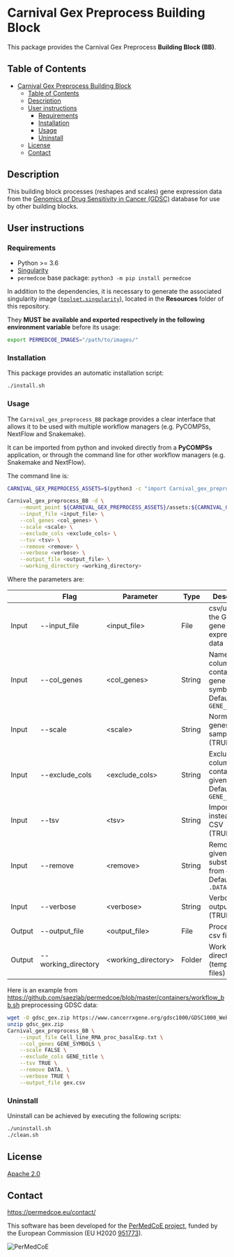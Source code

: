 # Carnival Gex Preprocess Building Block

This package provides the Carnival Gex Preprocess **Building Block (BB)**.

## Table of Contents

- [Carnival Gex Preprocess Building Block](#carnival-gex-preprocess-building-block)
  - [Table of Contents](#table-of-contents)
  - [Description](#description)
  - [User instructions](#user-instructions)
    - [Requirements](#requirements)
    - [Installation](#installation)
    - [Usage](#usage)
    - [Uninstall](#uninstall)
  - [License](#license)
  - [Contact](#contact)

## Description

This building block processes (reshapes and scales) gene expression data from the [Genomics of Drug Sensitivity in Cancer (GDSC)](https://www.cancerrxgene.org/) database for use by other building blocks.

## User instructions

### Requirements

- Python >= 3.6
- [Singularity](https://singularity.lbl.gov/docs-installation)
- `permedcoe` base package: `python3 -m pip install permedcoe`

In addition to the dependencies, it is necessary to generate the associated
singularity image ([`toolset.singularity`](../Resources/images/toolset.singularity)),
located in the **Resources** folder of this repository.

They **MUST be available and exported respectively in the following environment variable**
before its usage:

```bash
export PERMEDCOE_IMAGES="/path/to/images/"
```

### Installation

This package provides an automatic installation script:

```bash
./install.sh
```

### Usage

The `Carnival_gex_preprocess_BB` package provides a clear interface that allows
it to be used with multiple workflow managers (e.g. PyCOMPSs, NextFlow and
Snakemake).

It can be imported from python and invoked directly from a **PyCOMPSs**
application, or through the command line for other workflow managers
(e.g. Snakemake and NextFlow).

The command line is:

```bash
CARNIVAL_GEX_PREPROCESS_ASSETS=$(python3 -c "import Carnival_gex_preprocess_BB; import os; print(os.path.dirname(Carnival_gex_preprocess_BB.__file__))")

Carnival_gex_preprocess_BB -d \
    --mount_point ${CARNIVAL_GEX_PREPROCESS_ASSETS}/assets:${CARNIVAL_GEX_PREPROCESS_ASSETS}/assets, <working_directory>:<working_directory> \
    --input_file <input_file> \
    --col_genes <col_genes> \
    --scale <scale> \
    --exclude_cols <exclude_cols> \
    --tsv <tsv> \
    --remove <remove> \
    --verbose <verbose> \
    --output_file <output_file> \
    --working_directory <working_directory>
```

Where the parameters are:

|        | Flag                | Parameter            | Type   | Description                                                              |
|--------|---------------------|----------------------|--------|--------------------------------------------------------------------------|
| Input  | --input_file        | \<input_file>        | File   | csv/url with the GDSC gene expression data                               |
| Input  | --col_genes         | \<col_genes>         | String | Name of the column containing the gene symbols. Default = `GENE_SYMBOLS` |
| Input  | --scale             | \<scale>             | String | Normalize genes across samples (TRUE/FALSE)                              |
| Input  | --exclude_cols      | \<exclude_cols>      | String | Exclude columns containing the given string. Default = `GENE_title`      |
| Input  | --tsv               | \<tsv>               | String | Import as TSV instead of CSV (TRUE/FALSE)                                |
| Input  | --remove            | \<remove>            | String | Remove the given substring from columns. Default = `.DATA`               |
| Input  | --verbose           | \<verbose>           | String | Verbose output (TRUE/FALSE)                                              |
| Output | --output_file       | \<output_file>       | File   | Processed csv file                                                       |
| Output | --working_directory | \<working_directory> | Folder | Working directory (temporary files)                                      |

Here is an example from https://github.com/saezlab/permedcoe/blob/master/containers/workflow_bb.sh preprocessing GDSC data:

```bash
wget -O gdsc_gex.zip https://www.cancerrxgene.org/gdsc1000/GDSC1000_WebResources/Data/preprocessed/Cell_line_RMA_proc_basalExp.txt.zip
unzip gdsc_gex.zip
Carnival_gex_preprocess_BB \
    --input_file Cell_line_RMA_proc_basalExp.txt \
    --col_genes GENE_SYMBOLS \
    --scale FALSE \
    --exclude_cols GENE_title \
    --tsv TRUE \
    --remove DATA. \
    --verbose TRUE \
    --output_file gex.csv
```

### Uninstall

Uninstall can be achieved by executing the following scripts:

```bash
./uninstall.sh
./clean.sh
```

## License

[Apache 2.0](https://www.apache.org/licenses/LICENSE-2.0)

## Contact

<https://permedcoe.eu/contact/>

This software has been developed for the [PerMedCoE project](https://permedcoe.eu/), funded by the European Commission (EU H2020 [951773](https://cordis.europa.eu/project/id/951773)).

![](https://permedcoe.eu/wp-content/uploads/2020/11/logo_1.png "PerMedCoE")
